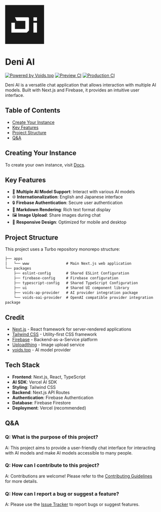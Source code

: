 <img alt="Deni AI" src="apps/www/public/assets/icon.svg" width="128">

# Deni AI

<a href="https://voids.top/"><img alt="Powered by Voids.top" src="https://img.shields.io/badge/Powered_by_Voids.top-000000.svg?style=for-the-badge&labelColor=000"></a>
<a href="https://github.com/raicdev/deni-ai" ><img alt="Preview CI" src="https://img.shields.io/github/deployments/raicdev/deni-ai/preview?style=for-the-badge&label=Preview"></a>
<a href="https://github.com/raicdev/deni-ai" ><img alt="Production CI" src="https://img.shields.io/github/deployments/raicdev/deni-ai/production?style=for-the-badge&label=Production"></a>


Deni AI is a versatile chat application that allows interaction with multiple AI models. Built with Next.js and Firebase, it provides an intuitive user interface.

## Table of Contents

- [Create Your Instance](#creating-your-instance)
- [Key Features](#key-features)
- [Project Structure](#project-structure)
- [Q&A](#qa)

## Creating Your Instance

To create your own instance, visit [Docs](https://deni-ai-docs.vercel.app/docs/).

## Key Features

- 🤖 **Multiple AI Model Support**: Interact with various AI models
- 🌐 **Internationalization**: English and Japanese interface
- 🔒 **Firebase Authentication**: Secure user authentication
- 📝 **Markdown Rendering**: Rich text format display
- 🖼️ **Image Upload**: Share images during chat
- 📱 **Responsive Design**: Optimized for mobile and desktop

## Project Structure

This project uses a Turbo repository monorepo structure:

```
├── apps
│   └── www                 # Main Next.js web application
└── packages
    ├── eslint-config       # Shared ESLint Configuration
    ├── firebase-config     # Firebase configuration
    ├── typescript-config   # Shared TypeScript Configuration
    ├── ui                  # Shared UI component library
    ├── voids-ap-provider   # AI provider integration package
    └── voids-oai-provider  # OpenAI compatible provider integration package
```

## Credit

- [Next.js](https://nextjs.org/) - React framework for server-rendered applications
- [Tailwind CSS](https://tailwindcss.com/) - Utility-first CSS framework
- [Firebase](https://firebase.google.com/) - Backend-as-a-Service platform
- [Uploadthing](https://uploadthing.com/) - Image upload service
- [voids.top](https://voids.top/) - AI model provider

## Tech Stack

- **Frontend**: Next.js, React, TypeScript
- **AI SDK**: Vercel AI SDK
- **Styling**: Tailwind CSS
- **Backend**: Next.js API Routes
- **Authentication**: Firebase Authentication
- **Database**: Firebase Firestore
- **Deployment**: Vercel (recommended)

## Q&A

### Q: What is the purpose of this project?

A: This project aims to provide a user-friendly chat interface for interacting with AI models and make AI models accessible to many people.

### Q: How can I contribute to this project?

A: Contributions are welcome! Please refer to the [Contributing Guidelines](CONTRIBUTING.md) for more details.

### Q: How can I report a bug or suggest a feature?

A: Please use the [Issue Tracker](https://github.com/raicdev/deni-ai/issues) to report bugs or suggest features.

